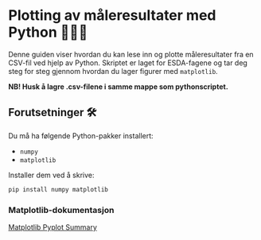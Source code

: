# Plotting av måleresultater med Python 🧚🏼‍♀️

Denne guiden viser hvordan du kan lese inn og plotte måleresultater fra en CSV-fil ved hjelp av Python. Skriptet er laget for ESDA-fagene og tar deg steg for steg gjennom hvordan du lager figurer med `matplotlib`.

**NB! Husk å lagre .csv-filene i samme mappe som pythonscriptet.**


## Forutsetninger 🛠️

Du må ha følgende Python-pakker installert:
- `numpy`
- `matplotlib`

Installer dem ved å skrive:
```bash
pip install numpy matplotlib
```


### Matplotlib-dokumentasjon
[Matplotlib Pyplot Summary](https://matplotlib.org/stable/api/pyplot_summary.html)
